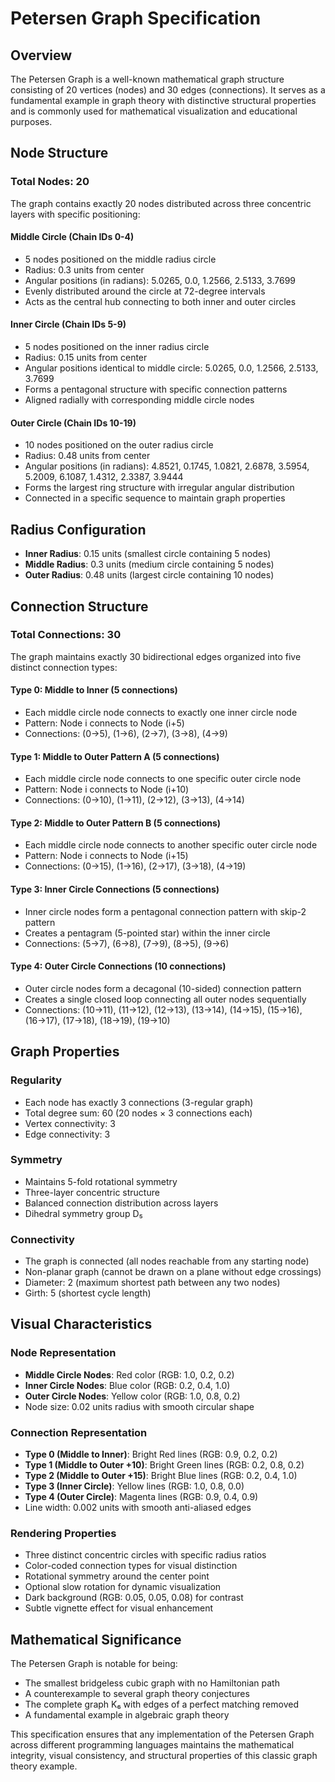 # Petersen Graph Specification

## Overview

The Petersen Graph is a well-known mathematical graph structure consisting of 20 vertices (nodes) and 30 edges (connections). It serves as a fundamental example in graph theory with distinctive structural properties and is commonly used for mathematical visualization and educational purposes.

## Node Structure

### Total Nodes: 20

The graph contains exactly 20 nodes distributed across three concentric layers with specific positioning:

#### Middle Circle (Chain IDs 0-4)

- 5 nodes positioned on the middle radius circle
- Radius: 0.3 units from center
- Angular positions (in radians): 5.0265, 0.0, 1.2566, 2.5133, 3.7699
- Evenly distributed around the circle at 72-degree intervals
- Acts as the central hub connecting to both inner and outer circles

#### Inner Circle (Chain IDs 5-9)

- 5 nodes positioned on the inner radius circle
- Radius: 0.15 units from center
- Angular positions identical to middle circle: 5.0265, 0.0, 1.2566, 2.5133, 3.7699
- Forms a pentagonal structure with specific connection patterns
- Aligned radially with corresponding middle circle nodes

#### Outer Circle (Chain IDs 10-19)

- 10 nodes positioned on the outer radius circle
- Radius: 0.48 units from center
- Angular positions (in radians): 4.8521, 0.1745, 1.0821, 2.6878, 3.5954, 5.2009, 6.1087, 1.4312, 2.3387, 3.9444
- Forms the largest ring structure with irregular angular distribution
- Connected in a specific sequence to maintain graph properties

## Radius Configuration

- **Inner Radius**: 0.15 units (smallest circle containing 5 nodes)
- **Middle Radius**: 0.3 units (medium circle containing 5 nodes)
- **Outer Radius**: 0.48 units (largest circle containing 10 nodes)

## Connection Structure

### Total Connections: 30

The graph maintains exactly 30 bidirectional edges organized into five distinct connection types:

#### Type 0: Middle to Inner (5 connections)

- Each middle circle node connects to exactly one inner circle node
- Pattern: Node i connects to Node (i+5)
- Connections: (0→5), (1→6), (2→7), (3→8), (4→9)

#### Type 1: Middle to Outer Pattern A (5 connections)

- Each middle circle node connects to one specific outer circle node
- Pattern: Node i connects to Node (i+10)
- Connections: (0→10), (1→11), (2→12), (3→13), (4→14)

#### Type 2: Middle to Outer Pattern B (5 connections)

- Each middle circle node connects to another specific outer circle node
- Pattern: Node i connects to Node (i+15)
- Connections: (0→15), (1→16), (2→17), (3→18), (4→19)

#### Type 3: Inner Circle Connections (5 connections)

- Inner circle nodes form a pentagonal connection pattern with skip-2 pattern
- Creates a pentagram (5-pointed star) within the inner circle
- Connections: (5→7), (6→8), (7→9), (8→5), (9→6)

#### Type 4: Outer Circle Connections (10 connections)

- Outer circle nodes form a decagonal (10-sided) connection pattern
- Creates a single closed loop connecting all outer nodes sequentially
- Connections: (10→11), (11→12), (12→13), (13→14), (14→15), (15→16), (16→17), (17→18), (18→19), (19→10)

## Graph Properties

### Regularity

- Each node has exactly 3 connections (3-regular graph)
- Total degree sum: 60 (20 nodes × 3 connections each)
- Vertex connectivity: 3
- Edge connectivity: 3

### Symmetry

- Maintains 5-fold rotational symmetry
- Three-layer concentric structure
- Balanced connection distribution across layers
- Dihedral symmetry group D₅

### Connectivity

- The graph is connected (all nodes reachable from any starting node)
- Non-planar graph (cannot be drawn on a plane without edge crossings)
- Diameter: 2 (maximum shortest path between any two nodes)
- Girth: 5 (shortest cycle length)

## Visual Characteristics

### Node Representation

- **Middle Circle Nodes**: Red color (RGB: 1.0, 0.2, 0.2)
- **Inner Circle Nodes**: Blue color (RGB: 0.2, 0.4, 1.0)
- **Outer Circle Nodes**: Yellow color (RGB: 1.0, 0.8, 0.2)
- Node size: 0.02 units radius with smooth circular shape

### Connection Representation

- **Type 0 (Middle to Inner)**: Bright Red lines (RGB: 0.9, 0.2, 0.2)
- **Type 1 (Middle to Outer +10)**: Bright Green lines (RGB: 0.2, 0.8, 0.2)
- **Type 2 (Middle to Outer +15)**: Bright Blue lines (RGB: 0.2, 0.4, 1.0)
- **Type 3 (Inner Circle)**: Yellow lines (RGB: 1.0, 0.8, 0.0)
- **Type 4 (Outer Circle)**: Magenta lines (RGB: 0.9, 0.4, 0.9)
- Line width: 0.002 units with smooth anti-aliased edges

### Rendering Properties

- Three distinct concentric circles with specific radius ratios
- Color-coded connection types for visual distinction
- Rotational symmetry around the center point
- Optional slow rotation for dynamic visualization
- Dark background (RGB: 0.05, 0.05, 0.08) for contrast
- Subtle vignette effect for visual enhancement

## Mathematical Significance

The Petersen Graph is notable for being:

- The smallest bridgeless cubic graph with no Hamiltonian path
- A counterexample to several graph theory conjectures
- The complete graph K₆ with edges of a perfect matching removed
- A fundamental example in algebraic graph theory

This specification ensures that any implementation of the Petersen Graph across different programming languages maintains the mathematical integrity, visual consistency, and structural properties of this classic graph theory example.
